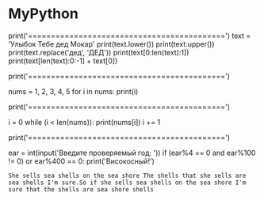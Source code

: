 #  MyPython

print('===========================================')
text = 'Улыбок Тебе дед Мокар'
print(text.lower())
print(text.upper())
print(text.replace('дед', 'ДЕД'))
print(text[0:len(text):1])
print(text[len(text):0:-1] + text[0])

print('===========================================')

nums = 1, 2, 3, 4, 5
for i in nums:
    print(i)

print('===========================================')

i = 0
while (i < len(nums)):
    print(nums[i])
    i += 1

print('===========================================')

ear = int(input('Введите проверяемый год: '))
if (ear%4 == 0 and ear%100 != 0) or ear%400 == 0:
    print('Високосный!')

    She sells sea shells on the sea shore The shells that she sells are sea shells I'm sure.So if she sells sea shells on the sea shore I'm sure that the shells are sea shore shells